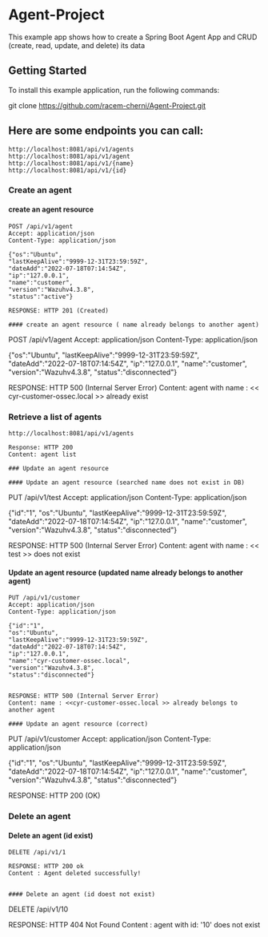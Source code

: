 # Agent-Project
This example app shows how to create a Spring Boot Agent App and CRUD (create, read, update, and delete) its data 

## Getting Started
To install this example application, run the following commands:

git clone https://github.com/racem-cherni/Agent-Project.git 

## Here are some endpoints you can call:

```
http://localhost:8081/api/v1/agents
http://localhost:8081/api/v1/agent
http://localhost:8081/api/v1/{name}
http://localhost:8081/api/v1/{id}
```

### Create an agent

#### create an agent resource

```
POST /api/v1/agent
Accept: application/json
Content-Type: application/json

{"os":"Ubuntu",
"lastKeepAlive":"9999-12-31T23:59:59Z",
"dateAdd":"2022-07-18T07:14:54Z",
"ip":"127.0.0.1",
"name":"customer",
"version":"Wazuhv4.3.8",
"status":"active"}

RESPONSE: HTTP 201 (Created)

#### create an agent resource ( name already belongs to another agent)

```
POST /api/v1/agent
Accept: application/json
Content-Type: application/json

{"os":"Ubuntu",
"lastKeepAlive":"9999-12-31T23:59:59Z",
"dateAdd":"2022-07-18T07:14:54Z",
"ip":"127.0.0.1",
"name":"customer",
"version":"Wazuhv4.3.8",
"status":"disconnected"}


RESPONSE: HTTP 500 (Internal Server Error)
Content: agent with name : << cyr-customer-ossec.local >> already exist

### Retrieve a  list of agents

```
http://localhost:8081/api/v1/agents

Response: HTTP 200
Content: agent list 

### Update an agent resource

#### Update an agent resource (searched name does not exist in DB)

```
PUT /api/v1/test
Accept: application/json
Content-Type: application/json

{"id":"1",
"os":"Ubuntu",
"lastKeepAlive":"9999-12-31T23:59:59Z",
"dateAdd":"2022-07-18T07:14:54Z",
"ip":"127.0.0.1",
"name":"customer",
"version":"Wazuhv4.3.8",
"status":"disconnected"}


RESPONSE: HTTP 500 (Internal Server Error)
Content: agent with name : << test >> does not exist

#### Update an agent resource (updated name already belongs to another agent)

```
PUT /api/v1/customer
Accept: application/json
Content-Type: application/json

{"id":"1",
"os":"Ubuntu",
"lastKeepAlive":"9999-12-31T23:59:59Z",
"dateAdd":"2022-07-18T07:14:54Z",
"ip":"127.0.0.1",
"name":"cyr-customer-ossec.local",
"version":"Wazuhv4.3.8",
"status":"disconnected"}


RESPONSE: HTTP 500 (Internal Server Error)
Content: name : <<cyr-customer-ossec.local >> already belongs to another agent

#### Update an agent resource (correct)

```
PUT /api/v1/customer
Accept: application/json
Content-Type: application/json

{"id":"1",
"os":"Ubuntu",
"lastKeepAlive":"9999-12-31T23:59:59Z",
"dateAdd":"2022-07-18T07:14:54Z",
"ip":"127.0.0.1",
"name":"customer",
"version":"Wazuhv4.3.8",
"status":"disconnected"}


RESPONSE: HTTP 200 (OK)

### Delete an agent
#### Delete an agent (id exist)

```
DELETE /api/v1/1

RESPONSE: HTTP 200 ok
Content : Agent deleted successfully!


#### Delete an agent (id doest not exist)

```
DELETE /api/v1/10

RESPONSE: HTTP 404 Not Found
Content : agent with id: '10' does not exist
